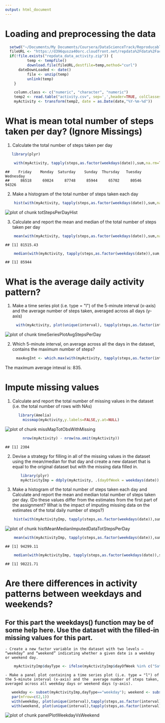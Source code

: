 ```yaml
---
output: html_document
---
```


<!-- global options, can override in code chunk header -->



# Loading and preprocessing the data


```r
  setwd("~/Documents/My Documents/Coursera/DataScienceTrack/ReproducableResearch/project1Git")
  fileURL <- "https://d396qusza40orc.cloudfront.net/repdata%2Fdata%2Factivity.zip"
  if(!file.exists("repdata_data_activity.zip")) {
          temp <- tempfile()
          download.file(fileURL,destfile=temp,method="curl")
	  dateDownLoaded <- date()
          file <- unzip(temp)
          unlink(temp)
    }

    column.class <- c("numeric", "character", "numeric")
    temp2 <- read.table("activity.csv", sep=',',header=TRUE, colClasses=column.class)
    myActivity <- transform(temp2, date = as.Date(date,"%Y-%m-%d"))
```

# What is mean total number of steps taken per day? (Ignore Missings)

1. Calculate the total number of steps taken per day
 

```r
   library(plyr)

    with(myActivity, tapply(steps,as.factor(weekdays(date)),sum,na.rm=TRUE))
```

```
##    Friday    Monday  Saturday    Sunday  Thursday   Tuesday Wednesday 
##     86518     69824     87748     85944     65702     80546     94326
```
   
2.  Make a histogram of the total number of steps taken each day


```r
    hist(with(myActivity, tapply(steps,as.factor(weekdays(date)),sum,na.rm=TRUE)), breaks=10, main="Historgram of Total Number of Steps per Day",xlab="Total Steps", col="magenta")
```

<img src="figure/totStepsPerDayHist-1.png" title="plot of chunk totStepsPerDayHist" alt="plot of chunk totStepsPerDayHist" style="display: block; margin: auto;" />


3. Calculate and report the mean and median of the total number of steps taken per day


```r
    mean(with(myActivity, tapply(steps,as.factor(weekdays(date)),sum,na.rm=TRUE)))
```

```
## [1] 81515.43
```

```r
    median(with(myActivity, tapply(steps,as.factor(weekdays(date)),sum,na.rm=TRUE)))
```

```
## [1] 85944
```


# What is the average daily activity pattern?

 1.  Make a time series plot (i.e. type = "l") of the 5-minute interval (x-axis) and the average number of steps taken, averaged across all days (y-axis)


```r
     with(myActivity, plot(unique(interval), tapply(steps,as.factor(interval),mean,na.rm=TRUE),type="l",xlab="5-Min Interval",ylab="Mean Steps",main="Interval vs. Mean Steps"))
```

<img src="figure/timeSeriesPlotAvgStepsPerDay-1.png" title="plot of chunk timeSeriesPlotAvgStepsPerDay" alt="plot of chunk timeSeriesPlotAvgStepsPerDay" style="display: block; margin: auto;" />

 2.  Which 5-minute interval, on average across all the days in the dataset, contains the maximum number of steps?


```r
     maxAvgInt <- which.max(with(myActivity, tapply(steps,as.factor(interval),mean,na.rm=TRUE)))
```
The maximum average inteval is: 835.

# Impute missing values

1.    Calculate and report the total number of missing values in the dataset (i.e. the total number of rows with NAs)


```r
      library(Amelia)
        missmap(myActivity,y.labels=FALSE,y.at=NULL)
```

<img src="figure/missMapTotObsWithMissing-1.png" title="plot of chunk missMapTotObsWithMissing" alt="plot of chunk missMapTotObsWithMissing" style="display: block; margin: auto;" />

```r
        nrow(myActivity) - nrow(na.omit(myActivity))
```

```
## [1] 2304
```

2.    Devise a strategy for filling in all of the missing values in the dataset using the mean/median for that day
      and create a new dataset that is equal to the original dataset but with the missing data filled in.


```r
       library(plyr)
       myActivityImp = ddply(myActivity, .(dayOfWeek = weekdays(date)), transform, steps=ifelse(is.na(steps), mean(steps, na.rm=TRUE), steps))
```


3.    Make a histogram of the total number of steps taken each day and Calculate and report the mean and median total number of steps taken per day. 
      (Do these values differ from the estimates from the first part of the assignment? What is the impact of imputing missing data on the 
       estimates of the total daily number of steps?)


```r
    hist(with(myActivityImp, tapply(steps,as.factor(weekdays(date)),sum,na.rm=TRUE)), breaks=5, main="Historgram of Total Steps per Day (NA's Imputed)",xlab="Total Steps", col="magenta")
```

<img src="figure/histMeanMedianImputedDataTotStepsPerDay-1.png" title="plot of chunk histMeanMedianImputedDataTotStepsPerDay" alt="plot of chunk histMeanMedianImputedDataTotStepsPerDay" style="display: block; margin: auto;" />

```r
    mean(with(myActivityImp, tapply(steps,as.factor(weekdays(date)),sum,na.rm=TRUE)))
```

```
## [1] 94299.11
```

```r
    median(with(myActivityImp, tapply(steps,as.factor(weekdays(date)),sum,na.rm=TRUE)))
```

```
## [1] 98221.71
```


# Are there differences in activity patterns between weekdays and weekends?

   ## For this part the weekdays() function may be of some help here. Use the dataset with the filled-in missing values for this part.

    - Create a new factor variable in the dataset with two levels – “weekday” and “weekend” indicating whether a given date is a weekday or weekend day.


```r
    myActivityImp$dayType <- ifelse(myActivityImp$dayOfWeek %in% c("Saturday","Sunday"), "weekend", "weekday")
```

    - Make a panel plot containing a time series plot (i.e. type = "l") of the 5-minute interval (x-axis) and the  average number of steps taken, averaged across all weekday days or weekend days (y-axis). 



```r
   weekday <- subset(myActivityImp,dayType=="weekday"); weekend <- subset(myActivityImp,dayType=="weekend")
   par(mfrow=c(2,1))
   with(weekday, plot(unique(interval),tapply(steps,as.factor(interval),mean,na.rm=TRUE),type="l", ylab='Average Steps', xlab='Interval', main='Week Day'))
   with(weekend, plot(unique(interval),tapply(steps,as.factor(interval),mean,na.rm=TRUE),type="l", ylab='Average Steps', xlab='Interval', main='Week End'))
```

<img src="figure/panelPlotWeekdayVsWeekend-1.png" title="plot of chunk panelPlotWeekdayVsWeekend" alt="plot of chunk panelPlotWeekdayVsWeekend" style="display: block; margin: auto;" />



